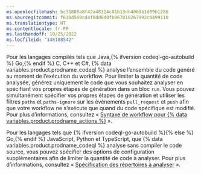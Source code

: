 ```yaml
---
ms.openlocfilehash: bc31880a8f42a48324c81b13db40b9b1d09b1286
ms.sourcegitcommit: f638d569cd4f0dd6d0fb967818267992c0499110
ms.translationtype: HT
ms.contentlocale: fr-FR
ms.lasthandoff: 10/25/2022
ms.locfileid: "148108542"
---
```

Pour les langages compilés tels que Java,{% ifversion codeql-go-autobuild %} Go,{% endif %} C, C++ et C#, {% data variables.product.prodname_codeql %} analyse l’ensemble du code généré au moment de l’exécution du workflow. Pour limiter la quantité de code analysée, générez uniquement le code que vous souhaitez analyser en spécifiant vos propres étapes de génération dans un bloc `run`. Vous pouvez simultanément spécifier vos propres étapes de génération et utiliser les filtres `paths` et `paths-ignore` sur les événements `pull_request` et `push` afin que votre workflow ne s’exécute que quand du code spécifique est modifié. Pour plus d’informations, consultez « [Syntaxe de workflow pour {% data variables.product.prodname_actions %}](/actions/reference/workflow-syntax-for-github-actions#onpushpull_requestpull_request_targetpathspaths-ignore) ».

Pour les langages tels que {% ifversion codeql-go-autobuild %}{% else %} Go,{% endif %} JavaScript, Python et TypeScript, que {% data variables.product.prodname_codeql %} analyse sans compiler le code source, vous pouvez spécifier des options de configuration supplémentaires afin de limiter la quantité de code à analyser. Pour plus d’informations, consultez « [Spécification des répertoires à analyser](/code-security/secure-coding/configuring-code-scanning#specifying-directories-to-scan) ».